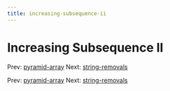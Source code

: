 ```yaml
---
title: increasing-subsequence-ii
---
```




# Increasing Subsequence II

Prev: [pyramid-array](pyramid-array.md) Next:
[string-removals](string-removals.md)

Prev: [pyramid-array](pyramid-array.md) Next:
[string-removals](string-removals.md)
